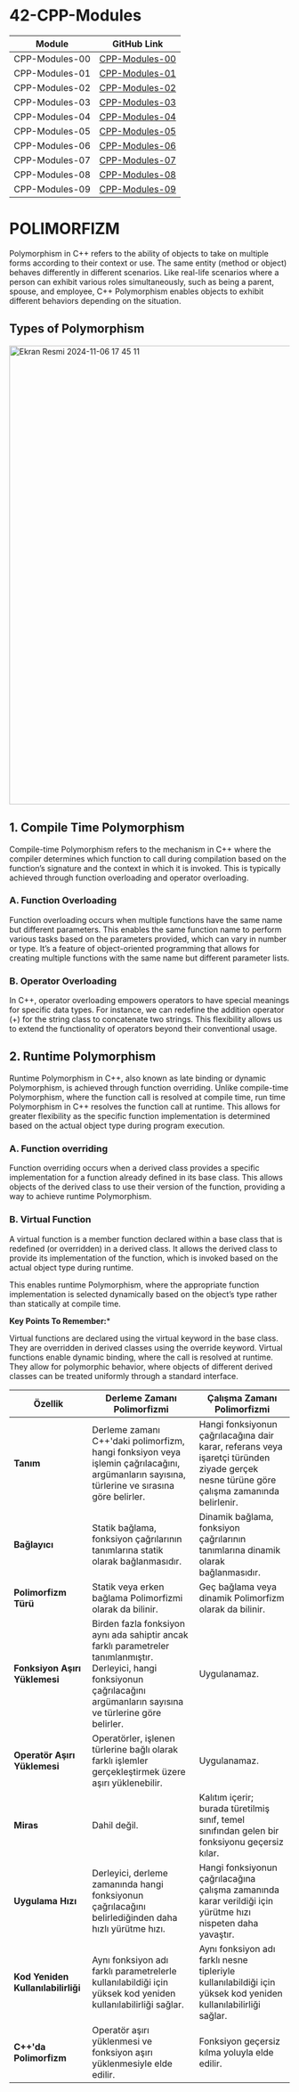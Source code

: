 # 42-CPP-Modules

| Module              | GitHub Link                                                |
|---------------------|-----------------------------------------------------------|
| CPP-Modules-00      | [CPP-Modules-00](https://github.com/facetint/42-CPP-Modules/tree/CPP-Module-00) |
| CPP-Modules-01      | [CPP-Modules-01](https://github.com/facetint/42-CPP-Modules/tree/CPP-Module-01) |
| CPP-Modules-02      | [CPP-Modules-02](https://github.com/facetint/42-CPP-Modules/tree/CPP-Module-02) |
| CPP-Modules-03      | [CPP-Modules-03](https://github.com/facetint/42-CPP-Modules/tree/CPP-Module-03) |
| CPP-Modules-04      | [CPP-Modules-04](https://github.com/facetint/42-CPP-Modules/tree/CPP-Module-04) |
| CPP-Modules-05      | [CPP-Modules-05](https://github.com/facetint/42-CPP-Modules/tree/CPP-Module-05) |
| CPP-Modules-06      | [CPP-Modules-06](https://github.com/facetint/42-CPP-Modules/tree/CPP-Module-06) |
| CPP-Modules-07      | [CPP-Modules-07](https://github.com/facetint/42-CPP-Modules/tree/CPP-Module-07) |
| CPP-Modules-08      | [CPP-Modules-08](https://github.com/facetint/42-CPP-Modules/tree/CPP-Module-08) |
| CPP-Modules-09      | [CPP-Modules-09](https://github.com/facetint/42-CPP-Modules/tree/CPP-Module-09) |


# POLIMORFIZM

Polymorphism in C++ refers to the ability of objects to take on multiple forms according to their context or use. The same entity (method or object) behaves differently in different scenarios.
Like real-life scenarios where a person can exhibit various roles simultaneously, such as being a parent, spouse, and employee, C++ Polymorphism enables objects to exhibit different behaviors depending on the situation.


## Types of Polymorphism

<img width="824" alt="Ekran Resmi 2024-11-06 17 45 11" src="https://github.com/user-attachments/assets/b8ea2118-05cc-4649-b3ed-8282d3887056">

## 1. Compile Time Polymorphism

Compile-time Polymorphism refers to the mechanism in C++ where the compiler determines which function to call during compilation based on the function’s signature and the context in which it is invoked. This is typically achieved through function overloading and operator overloading.

### A. Function Overloading

Function overloading occurs when multiple functions have the same name but different parameters. This enables the same function name to perform various tasks based on the parameters provided, which can vary in number or type. It’s a feature of object-oriented programming that allows for creating multiple functions with the same name but different parameter lists.

### B. Operator Overloading

In C++, operator overloading empowers operators to have special meanings for specific data types. For instance, we can redefine the addition operator (+) for the string class to concatenate two strings. This flexibility allows us to extend the functionality of operators beyond their conventional usage.

## 2. Runtime Polymorphism

Runtime Polymorphism in C++, also known as late binding or dynamic Polymorphism, is achieved through function overriding. Unlike compile-time Polymorphism, where the function call is resolved at compile time, run time Polymorphism in C++ resolves the function call at runtime. This allows for greater flexibility as the specific function implementation is determined based on the actual object type during program execution.

### A. Function overriding
Function overriding occurs when a derived class provides a specific implementation for a function already defined in its base class. This allows objects of the derived class to use their version of the function, providing a way to achieve runtime Polymorphism.

### B. Virtual Function

A virtual function is a member function declared within a base class that is redefined (or overridden) in a derived class. It allows the derived class to provide its implementation of the function, which is invoked based on the actual object type during runtime.

This enables runtime Polymorphism, where the appropriate function implementation is selected dynamically based on the object’s type rather than statically at compile time.

**Key Points To Remember:***

Virtual functions are declared using the virtual keyword in the base class.
They are overridden in derived classes using the override keyword.
Virtual functions enable dynamic binding, where the call is resolved at runtime.
They allow for polymorphic behavior, where objects of different derived classes can be treated uniformly through a standard interface.

| Özellik                      | Derleme Zamanı Polimorfizmi                                                                                         | Çalışma Zamanı Polimorfizmi                                                                                           |
|------------------------------|----------------------------------------------------------------------------------------------------------------------|------------------------------------------------------------------------------------------------------------------------|
| **Tanım**                    | Derleme zamanı C++'daki polimorfizm, hangi fonksiyon veya işlemin çağrılacağını, argümanların sayısına, türlerine ve sırasına göre belirler. | Hangi fonksiyonun çağrılacağına dair karar, referans veya işaretçi türünden ziyade gerçek nesne türüne göre çalışma zamanında belirlenir. |
| **Bağlayıcı**                | Statik bağlama, fonksiyon çağrılarının tanımlarına statik olarak bağlanmasıdır.                                      | Dinamik bağlama, fonksiyon çağrılarının tanımlarına dinamik olarak bağlanmasıdır.                                       |
| **Polimorfizm Türü**         | Statik veya erken bağlama Polimorfizmi olarak da bilinir.                                                            | Geç bağlama veya dinamik Polimorfizm olarak da bilinir.                                                                 |
| **Fonksiyon Aşırı Yüklemesi** | Birden fazla fonksiyon aynı ada sahiptir ancak farklı parametreler tanımlanmıştır. Derleyici, hangi fonksiyonun çağrılacağını argümanların sayısına ve türlerine göre belirler. | Uygulanamaz.                                                                                                           |
| **Operatör Aşırı Yüklemesi** | Operatörler, işlenen türlerine bağlı olarak farklı işlemler gerçekleştirmek üzere aşırı yüklenebilir.               | Uygulanamaz.                                                                                                           |
| **Miras**                    | Dahil değil.                                                                                                        | Kalıtım içerir; burada türetilmiş sınıf, temel sınıfından gelen bir fonksiyonu geçersiz kılar.                          |
| **Uygulama Hızı**            | Derleyici, derleme zamanında hangi fonksiyonun çağrılacağını belirlediğinden daha hızlı yürütme hızı.               | Hangi fonksiyonun çağrılacağına çalışma zamanında karar verildiği için yürütme hızı nispeten daha yavaştır.             |
| **Kod Yeniden Kullanılabilirliği** | Aynı fonksiyon adı farklı parametrelerle kullanılabildiği için yüksek kod yeniden kullanılabilirliği sağlar. | Aynı fonksiyon adı farklı nesne tipleriyle kullanılabildiği için yüksek kod yeniden kullanılabilirliği sağlar.         |
| **C++'da Polimorfizm**       | Operatör aşırı yüklenmesi ve fonksiyon aşırı yüklenmesiyle elde edilir.                                            | Fonksiyon geçersiz kılma yoluyla elde edilir.                                                                          |


